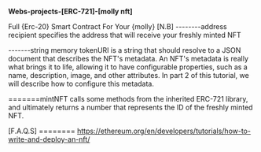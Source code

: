 **Webs-projects-[ERC-721]-[molly nft]**

Full {Erc-20} Smart Contract For Your {molly}
    [N.B]
--------address recipient specifies the address that will receive your freshly minted NFT

-------string memory tokenURI is a string that should resolve to a JSON document that describes the NFT's metadata. An NFT's metadata is really what brings it to life, allowing it to have configurable properties, such as a name, description, image, and other attributes. In part 2 of this tutorial, we will describe how to configure this metadata.

=======mintNFT calls some methods from the inherited ERC-721 library, and ultimately returns a number that represents the ID of the freshly minted NFT.









[F.A.Q.S] ======== https://ethereum.org/en/developers/tutorials/how-to-write-and-deploy-an-nft/
